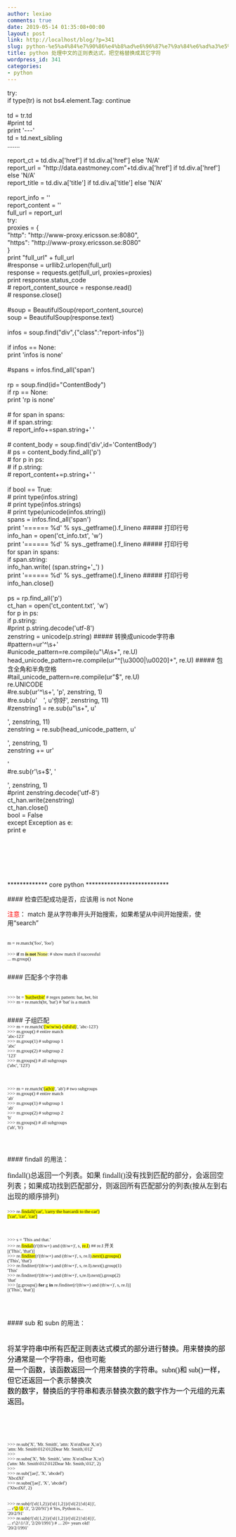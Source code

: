 ```yaml
---
author: lexiao
comments: true
date: 2019-05-14 01:35:08+00:00
layout: post
link: http://localhost/blog/?p=341
slug: python-%e5%a4%84%e7%90%86%e4%b8%ad%e6%96%87%e7%9a%84%e6%ad%a3%e5%88%99%e8%a1%a8%e8%be%be%e5%bc%8f%ef%bc%8c%e6%8a%8a%e7%a9%ba%e6%a0%bc%e6%9b%bf%e6%8d%a2%e6%88%90%e5%85%b6%e5%ae%83%e5%ad%97%e7%ac%a6
title: python 处理中文的正则表达式，把空格替换成其它字符
wordpress_id: 341
categories:
- python
---
```


<p>		try:<br>			if type(tr) is not bs4.element.Tag: continue		<br>            <br>			td = tr.td<br>			#print td<br>			print '---'<br>			td = td.next_sibling<br>			.......<br>			<br>			report_ct = td.div.a['href'] if td.div.a['href'] else 'N/A'<br>			report_url = "http://data.eastmoney.com"+td.div.a['href'] if td.div.a['href'] else 'N/A'			<br>			report_title = td.div.a['title'] if td.div.a['title'] else 'N/A'<br>			<br>			report_info = ''<br>			report_content = ''<br>			full_url = report_url<br>			try:<br>				proxies = {<br>					"http":  "http://www-proxy.ericsson.se:8080",<br>					"https": "http://www-proxy.ericsson.se:8080"<br>				}<br>				print "full_url" + full_url<br>				#response = urllib2.urlopen(full_url)<br>				response = requests.get(full_url, proxies=proxies)<br>				print response.status_code<br>				# report_content_source = response.read()<br>				# response.close()<br>							 <br>				#soup = BeautifulSoup(report_content_source)<br>				soup = BeautifulSoup(response.text)<br>			 <br>				infos = soup.find("div",{"class":"report-infos"})<br>				<br>				if infos == None:<br>					print 'infos is none'<br>				<br>				#spans = infos.find_all('span')<br>				<br>				rp = soup.find(id="ContentBody")<br>				if rp == None:<br>					print 'rp is none'<br>							 <br>				# for span in spans:<br>					# if span.string:<br>						# report_info+=span.string+' '<br>							 <br>						# content_body = soup.find('div',id='ContentBody')                <br>						# ps = content_body.find_all('p')<br>						# for p in ps:<br>							# if p.string:<br>								# report_content+=p.string+' '<br>								<br>				if bool == True:<br>					# print type(infos.string)<br>					# print type(infos.strings)<br>					# print type(unicode(infos.string))<br>					spans = infos.find_all('span')<br>					print '====== %d' % sys._getframe().f_lineno			#####  打印行号<br>					info_han = open('ct_info.txt', 'w')<br>					print '====== %d' %  sys._getframe().f_lineno			#####  打印行号<br>					for span in spans:<br>						if span.string:<br>							info_han.write( (span.string+'_') )<br>					print '====== %d' %  sys._getframe().f_lineno			#####  打印行号<br>					info_han.close()<br>					<br>					ps = rp.find_all('p')<br>					ct_han = open('ct_content.txt', 'w')<br>					for p in ps:<br>						if p.string:<br>							#print p.string.decode('utf-8')<br>							zenstring = unicode(p.string)							#####  转换成unicode字符串<br>							#pattern=ur'^\s+'<br>							#unicode_pattern=re.compile(u"\A\s+", re.U)<br>							head_unicode_pattern=re.compile(ur"^[\u3000|\u0020]+", re.U)	#####  包含全角和半角空格<br>							#tail_unicode_pattern=re.compile(ur"$", re.U)<br>							re.UNICODE<br>							#re.sub(ur'^\s+', 'p', zenstring, 1)<br>							#re.sub(u'　', u'你好', zenstring, 11)<br>							#zenstring1 = re.sub(u"\s+", u'<p>', zenstring, 11)<br>							zenstring = re.sub(head_unicode_pattern, u'<p>', zenstring, 1)<br>							zenstring += ur'</p>'<br>							#re.sub(r'\s+$', '</p>', zenstring, 1)<br>							#print zenstring.decode('utf-8')<br>							ct_han.write(zenstring)					<br>					ct_han.close()<br>					bool = False<br>			except Exception as e:<br>				print e</p><p><br></p><p><br></p><p><br></p><p>*************  core python   ***************************</p><p>####  检查匹配成功是否，应该用   is not None</p><p><font color="#ff0000">注意</font>： match 是从字符串开头开始搜索，如果希望从中间开始搜索，使用“search”</p><p><br><span style="font-family: LucidaSansTypewriterStd; font-size: 8pt;">m = re.match('foo', 'foo') <br></span></p><p><span style="font-family: LucidaSansTypewriterStd; font-size: 8pt;">>>> <span style="font-family: LucidaSansTypewriterStd-Bd; font-size: 8pt;"><b>if </b><span style="font-family: LucidaSansTypewriterStd; font-size: 8pt;">m <span style="font-family: LucidaSansTypewriterStd-Bd; font-size: 8pt;"><b style="background-color: rgb(255, 255, 153);">is not </b><span style="font-family: LucidaSansTypewriterStd; font-size: 8pt;"><span style="background-color: rgb(255, 255, 153);">None</span>: # show match if successful<br><span style="font-size: 8pt;">... m.group()</span><br style="line-height: normal; text-align: -webkit-auto; white-space: normal;"><br></span></span></span></span></span></p><p>#### 匹配多个字符串</p><p><br><span style="font-family: LucidaSansTypewriterStd; font-size: 8pt;">>>> bt = <span style="background-color: rgb(255, 255, 0);">'bat|bet|bit'</span> # regex pattern: bat, bet, bit<br><span style="font-size: 8pt;">>>> m = re.match(bt, 'bat') # 'bat' is a match</span><br style="line-height: normal; text-align: -webkit-auto; white-space: normal;"><br></span></p><p>#### 子组匹配<br><span style="font-family: LucidaSansTypewriterStd; font-size: 8pt;">>>> m = re.match('<span style="background-color: rgb(255, 255, 0);">(\w\w\w)</span>-<span style="background-color: rgb(255, 255, 0);">(\d\d\d)</span>', 'abc-123')<br><span style="font-size: 8pt;">>>> m.group() # entire match<br><span style="font-size: 8pt;">'abc-123'<br><span style="font-size: 8pt;">>>> m.group(1) # subgroup 1<br><span style="font-size: 8pt;">'abc'<br><span style="font-size: 8pt;">>>> m.group(2) # subgroup 2<br><span style="font-size: 8pt;">'123'<br><span style="font-size: 8pt;">>>> m.groups() # all subgroups<br><span style="font-size: 8pt;">('abc', '123')</span></span></span></span></span></span></span></span><br style="line-height: normal; text-align: -webkit-auto; white-space: normal;"><br></span></p><p><br><span style="font-family: LucidaSansTypewriterStd; font-size: 8pt;">>>> m = re.match('<span style="background-color: rgb(255, 255, 0);">(a(b))</span>', 'ab') # two subgroups<br><span style="font-size: 8pt;">>>> m.group() # entire match<br><span style="font-size: 8pt;">'ab'<br><span style="font-size: 8pt;">>>> m.group(1) # subgroup 1<br><span style="font-size: 8pt;">'ab'<br><span style="font-size: 8pt;">>>> m.group(2) # subgroup 2<br><span style="font-size: 8pt;">'b'<br><span style="font-size: 8pt;">>>> m.groups() # all subgroups<br><span style="font-size: 8pt;">('ab', 'b')</span></span></span></span></span></span></span></span><br style="line-height: normal; text-align: -webkit-auto; white-space: normal;"><br></span></p><p><br></p><p>#### findall 的用法：</p><p><span style="font-family: SimSun; font-size: 12pt;">findall()总返回一个列表。如果 findall()没有找到匹配的部分，会返回空<span style="font-size: 12pt;"><br>列表；如果成功找到匹配部分，则返回所有匹配部分的列表(按从左到右出现的顺序排列)<br style="line-height: normal; text-align: -webkit-auto; white-space: normal;"><br></span></span><span style="font-family: LucidaSansTypewriterStd; font-size: 8pt;">>>> re.<span style="background-color: rgb(255, 255, 0);">findall('car', 'carry the barcardi to the car')<br><span style="font-size: 8pt;">['car', 'car', 'car']</span></span><br style="line-height: normal; text-align: -webkit-auto; white-space: normal;"><br></span></p><p><br><span style="font-family: LucidaSansTypewriterStd; font-size: 8pt;">>>> s = 'This and that.'<br><span style="font-size: 8pt;">>>> re.<span style="background-color: rgb(255, 255, 0);">findall</span>(r'(th\w+) and (th\w+)', s, <span style="background-color: rgb(255, 255, 0);">re.I</span>)    ## re.I 开关<br><span style="font-size: 8pt;">[('This', 'that')]<br><span style="font-size: 8pt;">>>> re.<span style="background-color: rgb(255, 255, 0);">finditer</span>(r'(th\w+) and (th\w+)', s,<span style="font-size: 8pt;"> re.I)<span style="background-color: rgb(255, 255, 0);">.next().groups()</span><br><span style="font-size: 8pt;">('This', 'that')<br><span style="font-size: 8pt;">>>> re.finditer(r'(th\w+) and (th\w+)', s,<span style="font-size: 8pt;"> re.I).next().group(1)<br><span style="font-size: 8pt;">'This'<br><span style="font-size: 8pt;">>>> re.finditer(r'(th\w+) and (th\w+)', s,<span style="font-size: 8pt;">re.I).next().group(2)<br><span style="font-size: 8pt;">'that'<br><span style="font-size: 8pt;">>>> [g.groups() <span style="font-family: LucidaSansTypewriterStd-Bd; font-size: 8pt;"><b>for </b><span style="font-family: LucidaSansTypewriterStd; font-size: 8pt;">g <span style="font-family: LucidaSansTypewriterStd-Bd; font-size: 8pt;"><b>in </b><span style="font-family: LucidaSansTypewriterStd; font-size: 8pt;">re.finditer(r'(th\w+) and (th\w+)',<span style="font-size: 8pt;"> s, re.I)]<br><span style="font-size: 8pt;">[('This', 'that')]</span></span></span></span></span></span></span></span></span></span></span></span></span></span><br style="line-height: normal; text-align: -webkit-auto; white-space: normal;"><br></span></span></span></span></span></p><p><br></p><p><span style="line-height: 28px;">#### sub 和 subn 的用法：</span></p><p><br><span style="font-family: SimSun; font-size: 12pt;">将某<span style="font-family: Calibri-Bold; font-size: 9pt; color: rgb(255, 0, 0);"><span style="font-size: 9pt;"><span style="font-size: 12pt; color: rgb(0, 0, 0);">字符串中所有匹配正则表达式模式的部分进行替换。用来替换的部分通常是一个字符串，但也可能<span style="font-size: 12pt;"><br>是一个函数，该函数返回一个用来替换的字符串。subn()和 sub()一样，但它还返回一个表示替换次<span style="font-size: 12pt;"><br>数的数字，替换后的字符串和表示替换次数的数字作为一个元组的元素返回。</span></span></span></span></span></span></p><p><span style="font-family: SimSun; font-size: 12pt;"><span style="font-family: Calibri-Bold; font-size: 9pt; color: rgb(255, 0, 0);"><span style="font-size: 9pt;"><span style="font-size: 12pt; color: rgb(0, 0, 0);"><br></span></span></span></span></p><p><span style="font-family: SimSun; font-size: 12pt;"><span style="font-family: Calibri-Bold; font-size: 9pt; color: rgb(255, 0, 0);"><span style="font-size: 9pt;"><span style="font-size: 12pt; color: rgb(0, 0, 0);"><br style="text-align: -webkit-auto;"></span></span></span></span><br><span style="font-family: LucidaSansTypewriterStd; font-size: 8pt;">>>> re.sub('X', 'Mr. Smith', 'attn: X\n\nDear X,\n')<br><span style="font-size: 8pt;">'attn: Mr. Smith\012\012Dear Mr. Smith,\012'<br><span style="font-size: 8pt;">>>><br><span style="font-size: 8pt;">>>> re.subn('X', 'Mr. Smith', 'attn: X\n\nDear X,\n')<br><span style="font-size: 8pt;">('attn: Mr. Smith\012\012Dear Mr. Smith,\012', 2)<br><span style="font-size: 8pt;">>>><br><span style="font-size: 8pt;"><span style="font-size: 8pt;"><span style="font-size: 8pt;"><span style="font-size: 8pt;">>>> re.sub('[ae]', 'X', 'abcdef')<br><span style="font-size: 8pt;">'XbcdXf'<br><span style="font-size: 8pt;">>>> re.subn('[ae]', 'X’, 'abcdef')<br><span style="font-size: 8pt;">('XbcdXf', 2)</span></span></span></span></span></span></span></span></span></span></span></span><br style="line-height: normal; text-align: -webkit-auto; white-space: normal;"><br></span></p><p><span style="font-family: LucidaSansTypewriterStd; font-size: 8pt;">>>> re.sub(r'(\d{1,2})/(\d{1,2})/(\d{2}|\d{4})',<br><span style="font-size: 8pt;">... r'<span style="background-color: rgb(255, 255, 0);">\2</span>/<span style="background-color: rgb(255, 255, 0);">\1</span>/\3', '2/20/91') # Yes, Python is...<br><span style="font-size: 8pt;">'20/2/91'<br><span style="font-size: 8pt;">>>> re.sub(r'(\d{1,2})/(\d{1,2})/(\d{2}|\d{4})',<br><span style="font-size: 8pt;">... r'\2/\1/\3', '2/20/1991') # ... 20+ years old!<br><span style="font-size: 8pt;">'20/2/1991'</span></span></span></span></span><br style="line-height: normal; text-align: -webkit-auto; white-space: normal;"><br></span></p><p><br></p><p><br></p><p><br></p>

  

